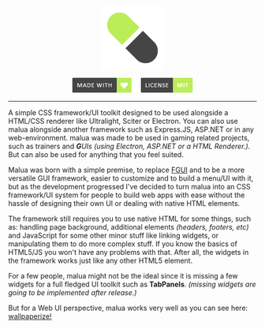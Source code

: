 <p align="center">
  <img width="128" height="128" src="repo/logo.png" alt="logo">
</p>

<p align="center">
    <a href="https://github.com/otvv/malua"><img width="120" height="30" src="repo/made-with-love.png" alt="css"></a>
    <a href="https://github.com/otvv/malua/blob/master/LICENSE"><img width="120" height="30" src="repo/license.png" alt="mit"></a>
</p>

<hr>

A simple CSS framework/UI toolkit designed to be used alongside a HTML/CSS renderer like Ultralight, Sciter or Electron. You can also use malua alongside another framework such as Express.JS, ASP.NET or in any web-environment.
malua was made to be used in gaming related projects, such as trainers and _**G**UIs_ _(using Electron, ASP.NET or a HTML Renderer.)_. But can also be used for anything that you feel suited.
<br>

Malua was born with a simple premise, to replace <a href="https://github.com/otvv/fgui">FGUI</a> and to be a more versatile GUI framework, easier to customize and to build a menu/UI with it, but as the development progressed I've decided to turn malua into an CSS framework/UI system for people to build web apps with ease without the hassle of designing their own UI or dealing with native HTML elements. 

The framework still requires you to use native HTML for some things, such as: handling page background, additional elements _(headers, footers, etc)_ and JavaScript for some other minor stuff like linking widgets, or manipulating them to do more complex stuff. If you know the basics of HTML5/JS you won't have any problems with that. After all, the widgets in the framework works just like any other HTML5 element.

For a few people, malua might not be the ideal since it is missing a few widgets for a full fledged UI toolkit such as **TabPanels**. _(missing widgets are going to be implemented after release.)_

But for a Web UI perspective, malua works very well as you can see here: <a href="https://wallpaperize.vercel.app">wallpaperize!</a>
